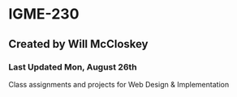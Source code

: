 # IGME-230

## Created by Will McCloskey
### Last Updated Mon, August 26th

Class assignments and projects for Web Design &amp; Implementation
